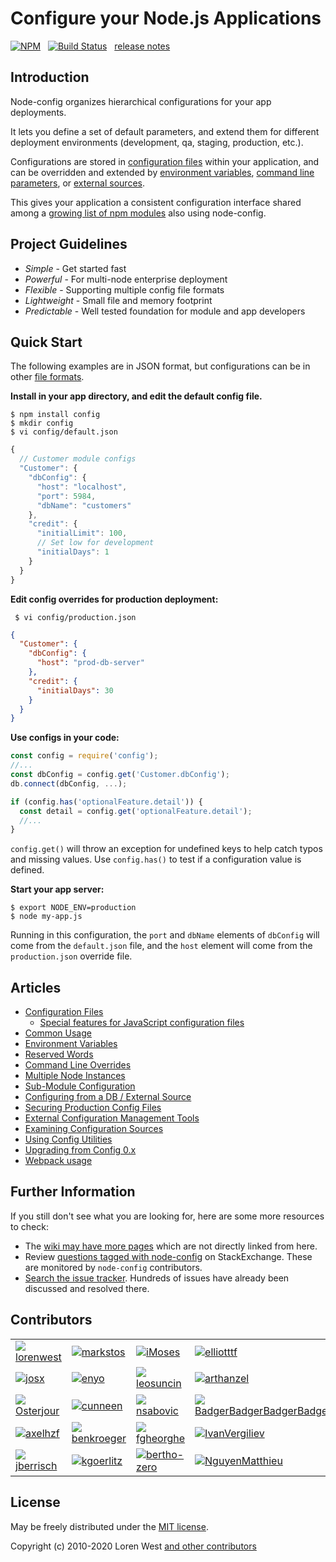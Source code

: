 Configure your Node.js Applications
===================================

[![NPM](https://nodei.co/npm/config.svg?downloads=true&downloadRank=true)](https://nodei.co/npm/config/)&nbsp;&nbsp;
[![Build Status](https://secure.travis-ci.org/node-config/node-config.svg?branch=master)](https://travis-ci.org/lorenwest/node-config)&nbsp;&nbsp;
[release notes](https://github.com/node-config/node-config/blob/master/History.md)

Introduction
------------

Node-config organizes hierarchical configurations for your app deployments.

It lets you define a set of default parameters,
and extend them for different deployment environments (development, qa,
staging, production, etc.).

Configurations are stored in [configuration files](https://github.com/node-config/node-config/wiki/Configuration-Files) within your application, and can be overridden and extended by [environment variables](https://github.com/lorenwest/node-config/wiki/Environment-Variables),
 [command line parameters](https://github.com/node-config/node-config/wiki/Command-Line-Overrides), or [external sources](https://github.com/lorenwest/node-config/wiki/Configuring-from-an-External-Source).

This gives your application a consistent configuration interface shared among a
[growing list of npm modules](https://www.npmjs.org/browse/depended/config) also using node-config.

Project Guidelines
------------------

* *Simple* - Get started fast
* *Powerful* - For multi-node enterprise deployment
* *Flexible* - Supporting multiple config file formats
* *Lightweight* - Small file and memory footprint
* *Predictable* - Well tested foundation for module and app developers

Quick Start
---------------
The following examples are in JSON format, but configurations can be in other [file formats](https://github.com/node-config/node-config/wiki/Configuration-Files#file-formats).

**Install in your app directory, and edit the default config file.**

```shell
$ npm install config
$ mkdir config
$ vi config/default.json
```
```js
{
  // Customer module configs
  "Customer": {
    "dbConfig": {
      "host": "localhost",
      "port": 5984,
      "dbName": "customers"
    },
    "credit": {
      "initialLimit": 100,
      // Set low for development
      "initialDays": 1
    }
  }
}
```

**Edit config overrides for production deployment:**

```shell
 $ vi config/production.json
```

```json
{
  "Customer": {
    "dbConfig": {
      "host": "prod-db-server"
    },
    "credit": {
      "initialDays": 30
    }
  }
}
```

**Use configs in your code:**

```js
const config = require('config');
//...
const dbConfig = config.get('Customer.dbConfig');
db.connect(dbConfig, ...);

if (config.has('optionalFeature.detail')) {
  const detail = config.get('optionalFeature.detail');
  //...
}
```

`config.get()` will throw an exception for undefined keys to help catch typos and missing values.
Use `config.has()` to test if a configuration value is defined.

**Start your app server:**

```shell
$ export NODE_ENV=production
$ node my-app.js
```

Running in this configuration, the `port` and `dbName` elements of `dbConfig`
will come from the `default.json` file, and the `host` element will
come from the `production.json` override file.

Articles
--------

* [Configuration Files](https://github.com/node-config/node-config/wiki/Configuration-Files)
  * [Special features for JavaScript configuration files](https://github.com/node-config/node-config/wiki/Special-features-for-JavaScript-configuration-files)
* [Common Usage](https://github.com/node-config/node-config/wiki/Common-Usage)
* [Environment Variables](https://github.com/node-config/node-config/wiki/Environment-Variables)
* [Reserved Words](https://github.com/node-config/node-config/wiki/Reserved-Words)
* [Command Line Overrides](https://github.com/node-config/node-config/wiki/Command-Line-Overrides)
* [Multiple Node Instances](https://github.com/node-config/node-config/wiki/Multiple-Node-Instances)
* [Sub-Module Configuration](https://github.com/node-config/node-config/wiki/Sub-Module-Configuration)
* [Configuring from a DB / External Source](https://github.com/node-config/node-config/wiki/Configuring-from-an-External-Source)
* [Securing Production Config Files](https://github.com/node-config/node-config/wiki/Securing-Production-Config-Files)
* [External Configuration Management Tools](https://github.com/node-config/node-config/wiki/External-Configuration-Management-Tools)
* [Examining Configuration Sources](https://github.com/node-config/node-config/wiki/Examining-Configuration-Sources)
* [Using Config Utilities](https://github.com/node-config/node-config/wiki/Using-Config-Utilities)
* [Upgrading from Config 0.x](https://github.com/node-config/node-config/wiki/Upgrading-From-Config-0.x)
* [Webpack usage](https://github.com/node-config/node-config/wiki/Webpack-Usage)

Further Information
---------------------
If you still don't see what you are looking for, here are some more resources to check: 

 * The [wiki may have more pages](https://github.com/node-config/node-config/wiki) which are not directly linked from here.
 * Review [questions tagged with node-config](https://stackexchange.com/filters/207096/node-config) on StackExchange. These are monitored by `node-config` contributors.
 * [Search the issue tracker](https://github.com/node-config/node-config/issues). Hundreds of issues have already been discussed and resolved there.

Contributors
------------
<table id="contributors"><tr><td><img src=https://avatars.githubusercontent.com/u/373538?v=4><a href="https://github.com/lorenwest">lorenwest</a></td>
<td><img src=https://avatars.githubusercontent.com/u/25829?v=4><a href="https://github.com/markstos">markstos</a></td>
<td><img src=https://avatars.githubusercontent.com/u/1083065?v=4><a href="https://github.com/iMoses">iMoses</a></td>
<td><img src=https://avatars.githubusercontent.com/u/447151?v=4><a href="https://github.com/elliotttf">elliotttf</a></td>
<td><img src=https://avatars.githubusercontent.com/u/8839447?v=4><a href="https://github.com/jfelege">jfelege</a></td>
<td><img src=https://avatars.githubusercontent.com/u/66902?v=4><a href="https://github.com/leachiM2k">leachiM2k</a></td>
</tr><tr><td><img src=https://avatars.githubusercontent.com/u/791137?v=4><a href="https://github.com/josx">josx</a></td>
<td><img src=https://avatars.githubusercontent.com/u/133277?v=4><a href="https://github.com/enyo">enyo</a></td>
<td><img src=https://avatars.githubusercontent.com/u/4307697?v=4><a href="https://github.com/leosuncin">leosuncin</a></td>
<td><img src=https://avatars.githubusercontent.com/u/1077378?v=4><a href="https://github.com/arthanzel">arthanzel</a></td>
<td><img src=https://avatars.githubusercontent.com/u/1656140?v=4><a href="https://github.com/eheikes">eheikes</a></td>
<td><img src=https://avatars.githubusercontent.com/u/138707?v=4><a href="https://github.com/th507">th507</a></td>
</tr><tr><td><img src=https://avatars.githubusercontent.com/u/506460?v=4><a href="https://github.com/Osterjour">Osterjour</a></td>
<td><img src=https://avatars.githubusercontent.com/u/1751645?v=4><a href="https://github.com/cunneen">cunneen</a></td>
<td><img src=https://avatars.githubusercontent.com/u/842998?v=4><a href="https://github.com/nsabovic">nsabovic</a></td>
<td><img src=https://avatars.githubusercontent.com/u/5138570?v=4><a href="https://github.com/BadgerBadgerBadgerBadger">BadgerBadgerBadgerBadger</a></td>
<td><img src=https://avatars.githubusercontent.com/u/2529835?v=4><a href="https://github.com/simon-scherzinger">simon-scherzinger</a></td>
<td><img src=https://avatars.githubusercontent.com/u/8650543?v=4><a href="https://github.com/leonardovillela">leonardovillela</a></td>
</tr><tr><td><img src=https://avatars.githubusercontent.com/u/175627?v=4><a href="https://github.com/axelhzf">axelhzf</a></td>
<td><img src=https://avatars.githubusercontent.com/u/7782055?v=4><a href="https://github.com/benkroeger">benkroeger</a></td>
<td><img src=https://avatars.githubusercontent.com/u/1872824?v=4><a href="https://github.com/fgheorghe">fgheorghe</a></td>
<td><img src=https://avatars.githubusercontent.com/u/1443067?v=4><a href="https://github.com/IvanVergiliev">IvanVergiliev</a></td>
<td><img src=https://avatars.githubusercontent.com/u/1736957?v=4><a href="https://github.com/jpwilliams">jpwilliams</a></td>
<td><img src=https://avatars.githubusercontent.com/u/1246875?v=4><a href="https://github.com/jaylynch">jaylynch</a></td>
</tr><tr><td><img src=https://avatars.githubusercontent.com/u/145742?v=4><a href="https://github.com/jberrisch">jberrisch</a></td>
<td><img src=https://avatars.githubusercontent.com/u/9355665?v=4><a href="https://github.com/kgoerlitz">kgoerlitz</a></td>
<td><img src=https://avatars.githubusercontent.com/u/8525267?v=4><a href="https://github.com/bertho-zero">bertho-zero</a></td>
<td><img src=https://avatars.githubusercontent.com/u/6686044?v=4><a href="https://github.com/NguyenMatthieu">NguyenMatthieu</a></td>
<td><img src=https://avatars.githubusercontent.com/u/1918551?v=4><a href="https://github.com/nitzan-shaked">nitzan-shaked</a></td>
<td><img src=https://avatars.githubusercontent.com/u/3058150?v=4><a href="https://github.com/robertrossmann">robertrossmann</a></td>
</tr></table>

License
-------

May be freely distributed under the [MIT license](https://raw.githubusercontent.com/node-config/node-config/master/LICENSE).

Copyright (c) 2010-2020 Loren West 
[and other contributors](https://github.com/node-config/node-config/graphs/contributors)

